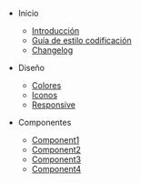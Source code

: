* Inicio
  * [Introducción](/)
  * [Guía de estilo codificación](general/codeguide.md)
  * [Changelog](changelog.md)

* Diseño
  * [Colores](design/colors.md)
  * [Iconos](design/icons.md)
  * [Responsive](design/responsive.md)

* Componentes

  * [Component1](README2.md)
  * [Component2](guide.md)
  * [Component3](guide.md)
  * [Component4](guide.md)
